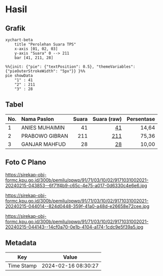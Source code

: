 # Hasil

## Grafik

```mermaid
xychart-beta
    title "Perolehan Suara TPS"
    x-axis [01, 02, 03]
    y-axis "Suara" 0 --> 211
    bar [41, 211, 28]
```

```mermaid
%%{init: {"pie": {"textPosition": 0.5}, "themeVariables": {"pieOuterStrokeWidth": "5px"}} }%%
pie showData
    "1" : 41
    "2" : 211
    "3" : 28
```

## Tabel

| No. | Nama Paslon    | Suara | Suara (raw) | Persentase |
|:--- |:-------------- | -----:| -----------:| ----------:|
| 1   | ANIES MUHAIMIN | 41    | [41][p-1]   | 14,64      |
| 2   | PRABOWO GIBRAN | 211   | [211][p-2]  | 75,36      |
| 3   | GANJAR MAHFUD  | 28    | [28][p-3]   | 10,00      |


[p-1]: https://github.com/gigit-pemilu/pemilu-2024-91-papua/blob/main/pilpres/hitung-suara/sub/91-papua/sub/71-kota-jayapura/sub/03-abepura/sub/1002-asano/sub/021-tps/sub/paslon-1.txt
[p-2]: https://github.com/gigit-pemilu/pemilu-2024-91-papua/blob/main/pilpres/hitung-suara/sub/91-papua/sub/71-kota-jayapura/sub/03-abepura/sub/1002-asano/sub/021-tps/sub/paslon-2.txt
[p-3]: https://github.com/gigit-pemilu/pemilu-2024-91-papua/blob/main/pilpres/hitung-suara/sub/91-papua/sub/71-kota-jayapura/sub/03-abepura/sub/1002-asano/sub/021-tps/sub/paslon-3.txt

## Foto C Plano

https://sirekap-obj-formc.kpu.go.id/300b/pemilu/ppwp/91/71/03/10/02/9171031002021-20240215-043853--6f71f4b9-c65c-4e75-a017-0d6330c4e6e6.jpg

https://sirekap-obj-formc.kpu.go.id/300b/pemilu/ppwp/91/71/03/10/02/9171031002021-20240215-044014--824d0448-359f-41a0-a48d-e26658e72cee.jpg

https://sirekap-obj-formc.kpu.go.id/300b/pemilu/ppwp/91/71/03/10/02/9171031002021-20240215-044143--14cf0a70-0e1b-4104-a174-1cdc9e5f39a5.jpg


## Metadata

| Key        | Value               |
| ---------- | ------------------- |
| Time Stamp | 2024-02-16 08:30:27 |



